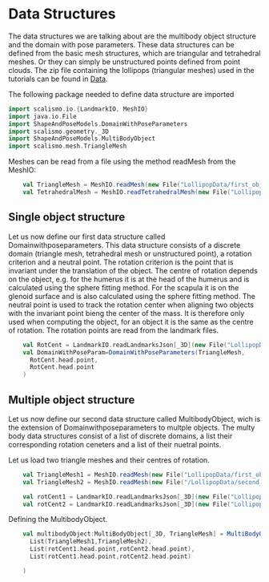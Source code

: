 # Data Structures
The data structures we are talking about are the multibody object structure and the domain with pose parameters. 
These data structures can be defined from the basic mesh structures, which are triangular and tetrahedral meshes.
Or they can simply be unstructured points defined from point clouds. The zip file containing the lollipops (triangular meshes) used in the tutorials can be found in [Data](https://www.dropbox.com/s/t592zkjg9tu06xz/LollipopData.zip?dl=0).

The following package needed to define data structure are imported 
```Scala
import scalismo.io.{LandmarkIO, MeshIO}
import java.io.File
import ShapeAndPoseModels.DomainWithPoseParameters
import scalismo.geometry._3D
import ShapeAndPoseModels.MultiBodyObject
import scalismo.mesh.TriangleMesh
```
Meshes can be read from a file using the method readMesh from the MeshIO:
```Scala
    val TriangleMesh = MeshIO.readMesh(new File("LollipopData/first_objects/Synth1_30_0.stl")).get
    val TetrahedralMesh = MeshIO.readTetrahedralMesh(new File("LollipopData/tetrahedral_meshes/Synth3_28_0grid.vtk")).get
 ```
## Single object structure
Let us now define our first data structure called Domainwithposeparameters. This data structure consists of a discrete domain (triangle mesh, tetrahedral mesh or unstructured point), a rotation criterion and a neutral point. The rotation criterion is the point that is invariant under the translation of the object. The centre of rotation depends on the object, e.g. for the humerus it is at the head of the humerus and is calculated using the sphere fitting method.  For the scapula it is on the glenoid surface and is also calculated using the sphere fitting method. The neutral point is used to track the rotation center when aligning two objects with the invariant point bieng the center of the mass. It is therefore only used when computing the object, for an object it is the same as the centre of rotation. The rotation points are read from the landmark files.

```Scala
    val RotCent = LandmarkIO.readLandmarksJson[_3D](new File("LollipopData/rotation_centers_first_object/rotCenterObj1 0.json")).get
    val DomainWithPoseParam=DomainWithPoseParameters(TriangleMesh,
      RotCent.head.point,
      RotCent.head.point
    )
```
## Multiple object structure
Let us now define our second data structure called MultibodyObject, wich is the extension of Domainwithposeparameters to multple objects. The multy body data structures consist of a list of discrete domains, a list their corresponding rotation ceneters and a list of their nuetral points.


Let us load two triangle meshes and their centres of rotation.
```Scala
    val TriangleMesh1 = MeshIO.readMesh(new File("LollipopData/first_objects/Synth1_30_0.stl.stl")).get
    val TriangleMesh2 = MeshIO.readMesh(new File("/LollipopData/second_objects/Synth1_1_0.stl")).get

    val rotCent1 = LandmarkIO.readLandmarksJson[_3D](new File("LollipopData/rotation_centers_first_object/rotCenterObj1 0.json")).get
    val rotCent2 = LandmarkIO.readLandmarksJson[_3D](new File("LollipopData\rotation_centers_second_object/1_30_0.json")).get
 ```
Defining the MultibodyObject.
```Scala
    val multibodyObject:MultiBodyObject[_3D, TriangleMesh] = MultiBodyObject(
      List(TriangleMesh1,TriangleMesh2),
      List(rotCent1.head.point,rotCent2.head.point),
      List(rotCent1.head.point,rotCent2.head.point)

    )
```
